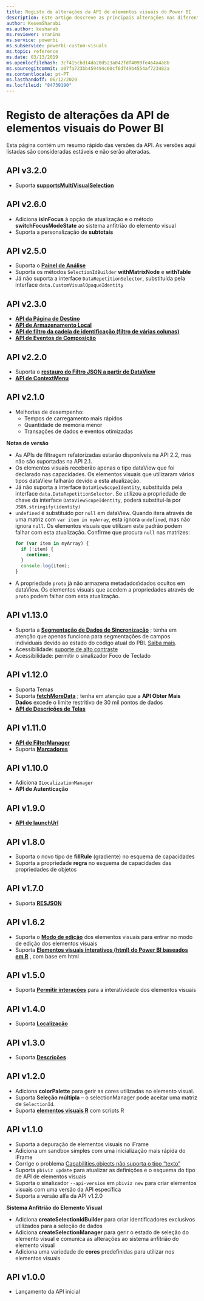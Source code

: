 ```yaml
---
title: Registo de alterações da API de elementos visuais do Power BI
description: Este artigo descreve as principais alterações nas diferentes versões da API de elementos visuais do Power BI
author: KesemSharabi
ms.author: kesharab
ms.reviewer: sranins
ms.service: powerbi
ms.subservice: powerbi-custom-visuals
ms.topic: reference
ms.date: 03/13/2019
ms.openlocfilehash: 3cf415cbd14da28d523a042fdf4099fe464a4a8b
ms.sourcegitcommit: a07fa723bb459494c60cf6d749b4554af723482a
ms.contentlocale: pt-PT
ms.lasthandoff: 06/12/2020
ms.locfileid: "84739190"
---
```

# <a name="power-bi-visuals-api-changelog"></a>Registo de alterações da API de elementos visuais do Power BI
Esta página contém um resumo rápido das versões da API. As versões aqui listadas são consideradas estáveis e não serão alteradas.

## <a name="api-v320"></a>API v3.2.0
  * Suporta **[supportsMultiVisualSelection](./supportsmultivisualselection-feature.md)**

## <a name="api-v260"></a>API v2.6.0
  * Adiciona **isInFocus** à opção de atualização e o método **switchFocusModeState** ao sistema anfitrião do elemento visual
  * Suporta a personalização de **subtotais**

## <a name="api-v250"></a>API v2.5.0
  * Suporta o **[Painel de Análise](./analytics-pane.md)**
  * Suporta os métodos `SelectionIdBuilder` **withMatrixNode** e **withTable**
  * Já não suporta a interface `DataRepetitionSelector`, substituída pela interface `data.CustomVisualOpaqueIdentity`

## <a name="api-v230"></a>API v2.3.0
  * **[API da Página de Destino](./landing-page.md)**
  * **[API de Armazenamento Local](./local-storage.md)**
  * **[API de filtro da cadeia de identificação (filtro de várias colunas)](./filter-api.md#the-tuple-filter-api-multi-column-filter)**
  * **[API de Eventos de Composição](./event-service.md#render-events-in-power-bi-visuals)**

## <a name="api-v220"></a>API v2.2.0
  * Suporta o **[restauro do Filtro JSON a partir de DataView](./filter-api.md#restore-the-json-filter-from-the-data-view)**
  * **[API de ContextMenu](./context-menu.md)**

## <a name="api-v210"></a>API v2.1.0
  * Melhorias de desempenho:
    * Tempos de carregamento mais rápidos
    * Quantidade de memória menor
    * Transações de dados e eventos otimizadas  

**Notas de versão**
* As APIs de filtragem refatorizadas estarão disponíveis na API 2.2, mas não são suportadas na API 2.1.
* Os elementos visuais receberão apenas o tipo dataView que foi declarado nas capacidades. Os elementos visuais que utilizaram vários tipos dataView falharão devido a esta atualização.
* Já não suporta a interface `DataViewScopeIdentity`, substituída pela interface `data.DataRepetitionSelector`. Se utilizou a propriedade de chave da interface `DataViewScopeIdentity`, poderá substituí-la por `JSON.stringify(identity)`
* `undefined` é substituído por `null` em dataView. Quando itera através de uma matriz com `var item in myArray`, esta ignora `undefined`, mas não ignora `null`. Os elementos visuais que utilizam este padrão podem falhar com esta atualização. Confirme que procura `null` nas matrizes:
   ```typescript
   for (var item in myArray) {
     if (!item) {
       continue;
     }
     console.log(item);
   }
   ```
* A propriedade `proto` já não armazena metadados\dados ocultos em dataView. Os elementos visuais que acedem a propriedades através de `proto` podem falhar com esta atualização.

## <a name="api-v1130"></a>API v1.13.0
* Suporta a **[Segmentação de Dados de Sincronização](./enable-sync-slicers.md)** ; tenha em atenção que apenas funciona para segmentações de campos individuais devido ao estado do código atual do PBI. [Saiba mais](/power-bi/desktop-slicers).
* Acessibilidade: [suporte de alto contraste](./high-contrast-support.md) 
* Acessibilidade: permitir o sinalizador Foco de Teclado

## <a name="api-v1120"></a>API v1.12.0
* Suporta Temas
* Suporta **[fetchMoreData](./fetch-more-data.md)** ; tenha em atenção que a **API Obter Mais Dados** excede o limite restritivo de 30 mil pontos de dados
* **[API de Descrições de Telas](./add-tooltips.md#add-report-page-tooltips)**

## <a name="api-v1110"></a>API v1.11.0
* **[API de FilterManager](./filter-api.md)**
* Suporta **[Marcadores](./bookmarks-support.md)** 

## <a name="api-v1100"></a>API v1.10.0
* Adiciona `ILocalizationManager`
* **API de Autenticação**

## <a name="api-v190"></a>API v1.9.0
* **[API de launchUrl](./launch-url.md)**

## <a name="api-v180"></a>API v1.8.0
* Suporta o novo tipo de **fillRule** (gradiente) no esquema de capacidades
* Suporta a propriedade **regra** no esquema de capacidades das propriedades de objetos

## <a name="api-v170"></a>API v1.7.0
* Suporta **[RESJSON](./localization.md#resource-file)**

## <a name="api-v162"></a>API v1.6.2
* Suporta o **[Modo de edição](./advanced-edit-mode.md)** dos elementos visuais para entrar no modo de edição dos elementos visuais
* Suporta **[Elementos visuais interativos (html) do Power BI baseados em R](https://microsoft.github.io/PowerBI-visuals/tutorials/building-r-powered-custom-visual/creating-r-visuals.md)** , com base em html

## <a name="api-v150"></a>API v1.5.0
* Suporta **[Permitir interações](./visuals-interactions.md)** para a interatividade dos elementos visuais

## <a name="api-v140"></a>API v1.4.0
* Suporta **[Localização](./localization.md)**

## <a name="api-v130"></a>API v1.3.0
* Suporta **[Descrições](./add-tooltips.md)**

## <a name="api-v120"></a>API v1.2.0
* Adiciona **colorPalette** para gerir as cores utilizadas no elemento visual.
* Suporta **Seleção múltipla** – o selectionManager pode aceitar uma matriz de `SelectionId`.
* Suporta **[elementos visuais R](https://microsoft.github.io/PowerBI-visuals/tutorials/building-r-powered-custom-visual/creating-r-visuals.md)** com scripts R

## <a name="api-v110"></a>API v1.1.0
* Suporta a depuração de elementos visuais no iFrame
* Adiciona um sandbox simples com uma inicialização mais rápida do iFrame
* Corrige o problema [Capabilities.objects não suporta o tipo “texto”](https://github.com/Microsoft/PowerBI-visuals-tools/issues/12)
* Suporta `pbiviz update` para atualizar as definições e o esquema do tipo de API de elementos visuais
* Suporta o sinalizador `--api-version` em `pbiviz new` para criar elementos visuais com uma versão da API específica
* Suporta a versão alfa da API v1.2.0

**Sistema Anfitrião do Elemento Visual**
* Adiciona **createSelectionIdBuilder** para criar identificadores exclusivos utilizados para a seleção de dados
* Adiciona **createSelectionManager** para gerir o estado de seleção do elemento visual e comunica as alterações ao sistema anfitrião do elemento visual
* Adiciona uma variedade de **cores** predefinidas para utilizar nos elementos visuais

## <a name="api-v100"></a>API v1.0.0
* Lançamento da API inicial

